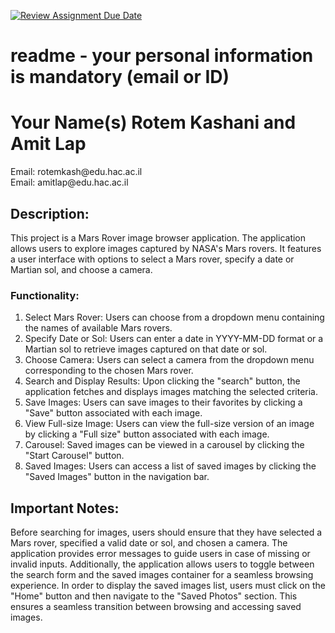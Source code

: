 [![Review Assignment Due Date](https://classroom.github.com/assets/deadline-readme-button-24ddc0f5d75046c5622901739e7c5dd533143b0c8e959d652212380cedb1ea36.svg)](https://classroom.github.com/a/VF90otRh)
# readme - your personal information is mandatory (email or ID)
<h1>Your Name(s) Rotem Kashani and Amit Lap</h1>
<p>Email: rotemkash@edu.hac.ac.il<br/>
  Email: amitlap@edu.hac.ac.il
</p>

<h2>Description:</h2>
<p>This project is a Mars Rover image browser application. The application allows users to explore images captured by 
NASA's Mars rovers. It features a user interface with options to select a Mars rover, specify a date or Martian sol, 
and choose a camera.</p>

<h3>Functionality:</h3>
<ol>
<li> Select Mars Rover: Users can choose from a dropdown menu containing the names of available Mars rovers.</li>
<li> Specify Date or Sol: Users can enter a date in YYYY-MM-DD format or a Martian sol to retrieve images captured on 
that date or sol.</li>
<li> Choose Camera: Users can select a camera from the dropdown menu corresponding to the chosen Mars rover.</li>
<li> Search and Display Results: Upon clicking the "search" button, the application fetches and displays images 
matching the selected criteria.</li>
<li> Save Images: Users can save images to their favorites by clicking a "Save" button associated with each image.</li>
<li> View Full-size Image: Users can view the full-size version of an image by clicking a "Full size" button associated
with each image.</li>
<li> Carousel: Saved images can be viewed in a carousel by clicking the "Start Carousel" button.</li>
<li> Saved Images: Users can access a list of saved images by clicking the "Saved Images" button in the navigation bar.</li>
</ol>

<h2> Important Notes:</h2>
<p> Before searching for images, users should ensure that they have selected a Mars rover, specified a valid date or 
sol, and chosen a camera. The application provides error messages to guide users in case of missing or invalid inputs. 
Additionally, the application allows users to toggle between the search form and the saved images container for a 
seamless browsing experience.
In order to display the saved images list, users must click on the "Home" button and then navigate to the 
"Saved Photos" section. This ensures a seamless transition between browsing and accessing saved images.
</p>